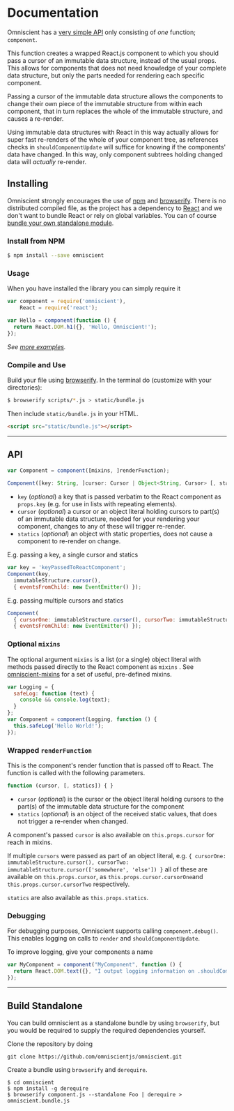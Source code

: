 Documentation
=========

Omniscient has a [very simple API](#api) only consisting of *one* function; `component`.

This function creates a wrapped React.js component to which you should pass a cursor of an immutable data structure, instead of the usual props. This allows for components that does not need knowledge of your complete data structure, but only the parts needed for rendering each specific component.

Passing a cursor of the immutable data structure allows the components to change their own piece of the immutable structure from within each component, that in turn replaces the whole of the immutable structure, and causes a re-render.

Using immutable data structures with React in this way actually allows for super fast re-renders of the whole of your component tree, as references checks in `shouldComponentUpdate` will suffice for knowing if the components' data have changed. In this way, only component subtrees holding changed data will *actually* re-render.

## Installing

Omniscient strongly encourages the use of [npm](https://www.npmjs.org/) and [browserify](http://browserify.org/). There is no distributed compiled file, as the project has a dependency to [React](http://facebook.github.io/react/) and we don't want to bundle React or rely on global variables. You can of course [bundle your own standalone module](#build-standalone).

### Install from NPM

```sh
$ npm install --save omniscient
```

### Usage

When you have installed the library you can simply require it

```js
var component = require('omniscient'),
    React = require('react');

var Hello = component(function () {
  return React.DOM.h1({}, 'Hello, Omniscient!');
});
```

*See [more examples](/examples).*

### Compile and Use

Build your file using [browserify](http://browserify.org/). In the terminal do (customize with your directories):

```sh
$ browserify scripts/*.js > static/bundle.js
```

Then include `static/bundle.js` in your HTML.
```html
<script src="static/bundle.js"></script>
```

---

## API

```js
var Component = component([mixins, ]renderFunction);

Component([key: String, ]cursor: Cursor | Object<String, Cursor> [, statics: Object]);

```
* `key` (*optional*) a key that is passed verbatim to the React component as `props.key` (e.g. for use in lists with repeating elements).
* `cursor` (*optional*) a cursor or an object literal holding cursors to part(s) of an immutable data structure, needed for your rendering your component, changes to any of these will trigger re-render.
* `statics` (*optional*) an object with static properties, does not cause a component to re-render on change.

E.g. passing a key, a single cursor and statics

```js
var key = 'keyPassedToReactComponent';
Component(key, 
  immutableStructure.cursor(),
  { eventsFromChild: new EventEmitter() });
```

E.g. passing multiple cursors and statics

```js
Component(
  { cursorOne: immutableStructure.cursor(), cursorTwo: immutableStructure.cursor(['somewhere', 'else']) }, 
  { eventsFromChild: new EventEmitter() });
```


### Optional `mixins`

The optional argument `mixins` is a list (or a single) object literal with methods passed directly to the React component as `mixins` . See [omniscient-mixins](https://github.com/omniscientjs/omniscient-mixins) for a set of useful, pre-defined mixins.

```js
var Logging = {
  safeLog: function (text) {
    console && console.log(text);
  }
};
var Component = component(Logging, function () {
  this.safeLog('Hello World!');
});
```


### Wrapped `renderFunction`

This is the component's render function that is passed off to React. The function is called with the following parameters.

```js
function (cursor, [, statics]) { }
```

* `cursor` (*optional*) is the cursor or the object literal holding cursors to the part(s) of the immutable data structure for the component
* `statics` (*optional*) is an object of the received static values, that does not trigger a re-render when changed.

A component's passed `cursor` is also available on `this.props.cursor` for reach in mixins. 

If multiple `cursors` were passed as part of an object literal, e.g. `{ cursorOne: immutableStructure.cursor(), cursorTwo: immutableStructure.cursor(['somewhere', 'else']) }` all of these are available on `this.props.cursor`, as `this.props.cursor.cursorOne`and `this.props.cursor.cursorTwo` respectively. 

`statics` are also available as `this.props.statics`.


### Debugging

For debugging purposes, Omniscient supports calling `component.debug()`. This enables logging on calls to `render` and `shouldComponentUpdate`.

To improve logging, give your components a name

```js
var MyComponent = component("MyComponent", function () {
  return React.DOM.text({}, "I output logging information on .shouldComponentUpdate() and .render()");
});
```

---

## Build Standalone

You can build omniscient as a standalone bundle by using `browserify`, but you would be required to supply the required dependencies yourself.

Clone the repository by doing

```
git clone https://github.com/omniscientjs/omniscient.git
```

Create a bundle using `browserify` and `derequire`.

```
$ cd omniscient
$ npm install -g derequire
$ browserify component.js --standalone Foo | derequire > omniscient.bundle.js
```
